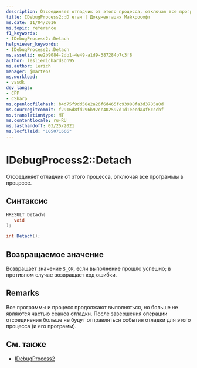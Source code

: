 ```yaml
---
description: Отсоединяет отладчик от этого процесса, отключая все программы в процессе.
title: IDebugProcess2::D етач | Документация Майкрософт
ms.date: 11/04/2016
ms.topic: reference
f1_keywords:
- IDebugProcess2::Detach
helpviewer_keywords:
- IDebugProcess2::Detach
ms.assetid: ee2b9084-2db1-4e49-a1d9-387284b7c3f8
author: leslierichardson95
ms.author: lerich
manager: jmartens
ms.workload:
- vssdk
dev_langs:
- CPP
- CSharp
ms.openlocfilehash: b4d75f9dd58e2a26f6d465fc93988fa3d3785a0d
ms.sourcegitcommit: f2916d8fd296b92cc402597d1d1eecda4f6cccbf
ms.translationtype: MT
ms.contentlocale: ru-RU
ms.lasthandoff: 03/25/2021
ms.locfileid: "105071666"
---
```

# <a name="idebugprocess2detach"></a>IDebugProcess2::Detach
Отсоединяет отладчик от этого процесса, отключая все программы в процессе.

## <a name="syntax"></a>Синтаксис

```cpp
HRESULT Detach( 
   void 
);
```

```csharp
int Detach();
```

## <a name="return-value"></a>Возвращаемое значение
 Возвращает значение `S_OK`, если выполнение прошло успешно; в противном случае возвращает код ошибки.

## <a name="remarks"></a>Remarks
 Все программы и процесс продолжают выполняться, но больше не являются частью сеанса отладки. После завершения операции отсоединения больше не будут отправляться события отладки для этого процесса (и его программ).

## <a name="see-also"></a>См. также
- [IDebugProcess2](../../../extensibility/debugger/reference/idebugprocess2.md)
